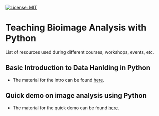[![License: MIT](https://img.shields.io/badge/License-MIT-yellow.svg)](https://opensource.org/licenses/MIT)

# Teaching Bioimage Analysis with Python

List of resources used during different courses, workshops, events, etc.

## Basic Introduction to Data Hanlding in Python

* The material for the intro can be found [here](./basic-data-handling).

## Quick demo on image analysis using Python

* The material for the quick demo can be found [here](./short-lectures-demos/quick_demo_220928/).
